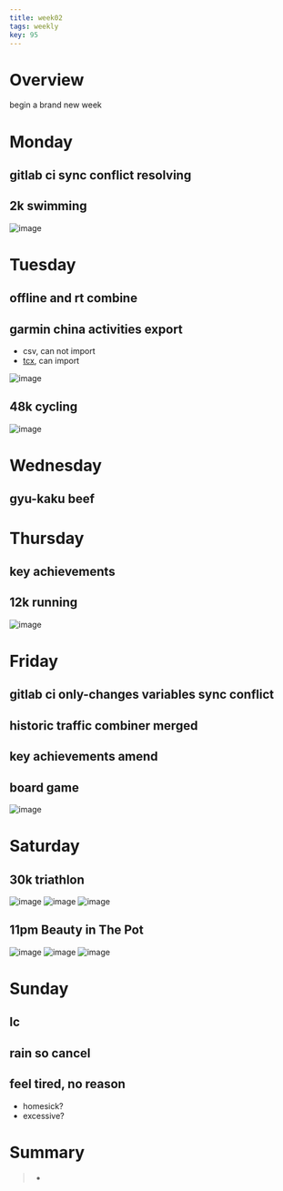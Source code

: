 ```yaml
---
title: week02
tags: weekly
key: 95
---
```


# Overview
begin a brand new week

# Monday
## gitlab ci sync conflict resolving
## 2k swimming
   ![image](https://user-images.githubusercontent.com/8369671/71829022-a22db980-30de-11ea-9ce7-937413a03782.png)

# Tuesday
## offline and rt combine
## garmin china activities export
 - csv, can not import
 - [tcx](https://ps-sports.de/garmin-fit-dateien-bulk-export-von-garmin-connect/), can import
 
 ![image](https://user-images.githubusercontent.com/8369671/71906181-8f7db800-31a4-11ea-9f81-73263698842d.png)

## 48k cycling
   ![image](https://user-images.githubusercontent.com/8369671/71909443-074ee100-31ab-11ea-9282-4488074c0846.png)

# Wednesday
## gyu-kaku beef

# Thursday
## key achievements
## 12k running
   ![image](https://user-images.githubusercontent.com/8369671/72125386-5bbcb100-33a3-11ea-97c3-d5c21937ab81.png)

# Friday
## gitlab ci only-changes variables sync conflict
## historic traffic combiner merged
## key achievements amend
## board game
   ![image](https://user-images.githubusercontent.com/8369671/72214692-34501a80-3542-11ea-918d-ac707c29852e.png)

# Saturday
## 30k triathlon
   ![image](https://user-images.githubusercontent.com/8369671/72214694-3ade9200-3542-11ea-9bf0-0a7e18336454.png)
   ![image](https://user-images.githubusercontent.com/8369671/72214697-3dd98280-3542-11ea-8714-c08511b55a62.png)
   ![image](https://user-images.githubusercontent.com/8369671/72214698-40d47300-3542-11ea-86c3-b6e3d13fafdc.png)

## 11pm Beauty in The Pot
   ![image](https://user-images.githubusercontent.com/8369671/72214702-46ca5400-3542-11ea-99bf-e276e9c5873b.png)
   ![image](https://user-images.githubusercontent.com/8369671/72214703-4df16200-3542-11ea-89f7-67100beeb57f.png)
   ![image](https://user-images.githubusercontent.com/8369671/72214704-50ec5280-3542-11ea-9dd8-975091f0e5f4.png)

# Sunday
## lc
## rain so cancel
## feel tired, no reason
   - homesick?
   - excessive?

# Summary
> - 
